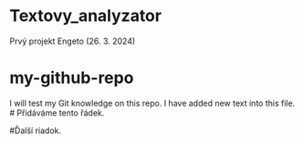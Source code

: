 # Textovy_analyzator
Prvý projekt Engeto (26. 3. 2024)

# my-github-repo
I will test my Git knowledge on this repo.
I have added new text into this file.               # Přidáváme tento řádek.

#Ďalší riadok.